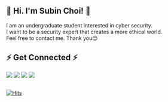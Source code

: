## 👋 Hi. I'm Subin Choi! 👋

I am an undergraduate student interested in cyber security.   
I want to be a security expert that creates a more ethical world.   
Feel free to contact me. Thank you:blush:   

## ⚡ Get Connected ⚡

<a href="https://dubini0.oopy.io/"><img src="https://img.shields.io/badge/Tech%20Blog-817e81?style=flat-square&logo=Notion&logoColor=white&link=https://dubini0.oopy.io/"/></a>
<a href="https://www.facebook.com/profile.php?id=100066297994426"><img src="https://img.shields.io/badge/Facebook-3b89ff?style=flat-square&logo=Facebook&logoColor=white&link=https://www.facebook.com/profile.php?id=100066297994426"/></a>
<a href="https://twitter.com/dubini0"><img src="https://img.shields.io/badge/Twitter-5ed5f5?style=flat-square&logo=Twitter&logoColor=white&link=https://twitter.com/dubini0"/></a>
<a href="mailto:kor.dubini0@gmail.com"><img src="https://img.shields.io/badge/Mail-d14836?style=flat-square&logo=Gmail&logoColor=white&link=kor.dubini0@gmail.com"/></a>

## 

[![Hits](https://hits.seeyoufarm.com/api/count/incr/badge.svg?url=https%3A%2F%2Fgithub.com%2Fdubini0&count_bg=%234F9FFF&title_bg=%23555555&icon=&icon_color=%23E7E7E7&title=hits&edge_flat=true)](https://hits.seeyoufarm.com)
